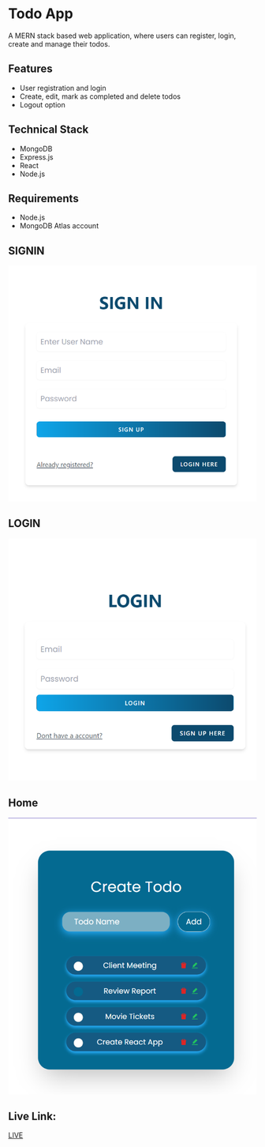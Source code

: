 # Todo App

A MERN stack based web application, where users can register, login, create and manage their todos.

## Features

- User registration and login
- Create, edit, mark as completed and delete todos
- Logout option

## Technical Stack

- MongoDB
- Express.js
- React
- Node.js

## Requirements

- Node.js
- MongoDB Atlas account

## SIGNIN
 ![](./Assets/signup.PNG)

## LOGIN
 ![](./Assets/Login.PNG)

 ## Home
 ![](./Assets/Home.PNG)

## Live Link:

[LIVE](https://surya-todo-app.netlify.app)



